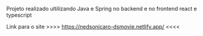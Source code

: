 Projeto realizado ultilizando Java e Spring no backend e no frontend react e typescript


Link para o site >>>> https://nedsonicaro-dsmovie.netlify.app/ <<<<
